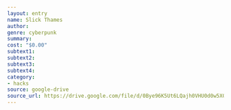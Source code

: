 ```yaml
---
layout: entry 
name: Slick Thames
author: 
genre: cyberpunk
summary: 
cost: "$0.00"
subtext1: 
subtext2: 
subtext3: 
subtext4: 
category:
- hacks
source: google-drive
source_url: https://drive.google.com/file/d/0Bye96K5Ut6LQajh0VHU0d0w5X0U/view
---
```

